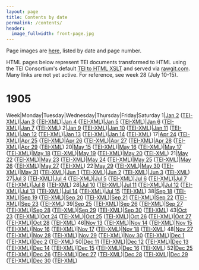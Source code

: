 ```yaml
---
layout: page
title: Contents by date
permalink: /contents/
header:
  image_fullwidth: front-page.jpg
---
```

Page images are [here](https://github.com/dig-eg-gaz/page-images), listed by date and page number.

HTML pages below represent TEI documents transformed to HTML using the TEI Consortium's default [TEI to HTML XSLT](http://www.tei-c.org/release/doc/tei-xsl/) and served via [rawgit.com](http://rawgit.com). Many links are not yet active. For reference, see week 28 (July 10-15).

# 1905

Week|Monday|Tuesday|Wednesday|Thursday|Friday|Saturday
1|[Jan 2]() ([TEI-XML]())|[Jan 3]() ([TEI-XML]())|[Jan 4]() ([TEI-XML]())|[Jan 5]() ([TEI-XML]())|[Jan 6]() ([TEI-XML]())|[Jan 7]() ([TEI-XML]())
2|[Jan 9]() ([TEI-XML]())|[Jan 10]() ([TEI-XML]())|[Jan 11]() ([TEI-XML]())|[Jan 12]() ([TEI-XML]())|[Jan 13]() ([TEI-XML]())|[Jan 14]() ([TEI-XML]())
17|[Apr 24]() ([TEI-XML]())|[Apr 25]() ([TEI-XML]())|[Apr 26]() ([TEI-XML]())|[Apr 27]() ([TEI-XML]())|[Apr 28]() ([TEI-XML]())|[Apr 29]() ([TEI-XML]())
20|[May 15]() ([TEI-XML]())|[May 16]() ([TEI-XML]())|[May 17]() ([TEI-XML]())|[May 18]() ([TEI-XML]())|[May 19]() ([TEI-XML]())|[May 20]() ([TEI-XML]())
21|[May 22]() ([TEI-XML]())|[May 23]() ([TEI-XML]())|[May 24]() ([TEI-XML]())|[May 25]() ([TEI-XML]())|[May 26]() ([TEI-XML]())|[May 27]() ([TEI-XML]())
22|[May 29]() ([TEI-XML]())|[May 30]() ([TEI-XML]())|[May 31]() ([TEI-XML]())|[Jun 1]() ([TEI-XML]())|[Jun 2]() ([TEI-XML]())|[Jun 3]() ([TEI-XML]())
27|[Jul 3]() ([TEI-XML]())|[Jul 4]() ([TEI-XML]())|[Jul 5]() ([TEI-XML]())|[Jul 6]() ([TEI-XML]())|[Jul 7]() ([TEI-XML]())|[Jul 8]() ([TEI-XML]())
28|[Jul 10](https://cdn.rawgit.com/dig-eg-gaz/content/master/1905-07-10.html) ([TEI-XML](https://cdn.rawgit.com/dig-eg-gaz/content/master/1905-07-10.xml))|[Jul 11](https://cdn.rawgit.com/dig-eg-gaz/content/master/1905-07-11.html) ([TEI-XML](https://cdn.rawgit.com/dig-eg-gaz/content/master/1905-07-11.xml))|[Jul 12](https://cdn.rawgit.com/dig-eg-gaz/content/master/1905-07-12.html) ([TEI-XML](https://cdn.rawgit.com/dig-eg-gaz/content/master/1905-07-12.xml))|[Jul 13](https://cdn.rawgit.com/dig-eg-gaz/content/master/1905-07-13.html) ([TEI-XML](https://cdn.rawgit.com/dig-eg-gaz/content/master/1905-07-13.xml))|[Jul 14](https://cdn.rawgit.com/dig-eg-gaz/content/master/1905-07-14.html) ([TEI-XML](https://cdn.rawgit.com/dig-eg-gaz/content/master/1905-07-14.xml))|[Jul 15](https://cdn.rawgit.com/dig-eg-gaz/content/master/1905-07-15.html) ([TEI-XML](https://cdn.rawgit.com/dig-eg-gaz/content/master/1905-07-15.xml))
38|[Sep 18]() ([TEI-XML]())|[Sep 19]() ([TEI-XML]())|[Sep 20]() ([TEI-XML]())|[Sep 21]() ([TEI-XML]())|[Sep 22]() ([TEI-XML]())|[Sep 23]() ([TEI-XML]())
39|[Sep 25]() ([TEI-XML]())|[Sep 26]() ([TEI-XML]())|[Sep 27]() ([TEI-XML]())|[Sep 28]() ([TEI-XML]())|[Sep 29]() ([TEI-XML]())|[Sep 30]() ([TEI-XML]())
43|[Oct 23]() ([TEI-XML]())|[Oct 24]() ([TEI-XML]())|[Oct 25]() ([TEI-XML]())|[Oct 26]() ([TEI-XML]())|[Oct 27]() ([TEI-XML]())|[Oct 28]() ([TEI-XML]())
46|[Nov 13]() ([TEI-XML]())|[Nov 14]() ([TEI-XML]())|[Nov 15]() ([TEI-XML]())|[Nov 16]() ([TEI-XML]())|[Nov 17]() ([TEI-XML]())|[Nov 18]() ([TEI-XML]())
48|[Nov 27]() ([TEI-XML]())|[Nov 28]() ([TEI-XML]())|[Nov 29]() ([TEI-XML]())|[Nov 30]() ([TEI-XML]())|[Dec 1]() ([TEI-XML]())|[Dec 2]() ([TEI-XML]())
50|[Dec 11]() ([TEI-XML]())|[Dec 12]() ([TEI-XML]())|[Dec 13]() ([TEI-XML]())|[Dec 14]() ([TEI-XML]())|[Dec 15]() ([TEI-XML]())|[Dec 16]() ([TEI-XML]())
52|[Dec 25]() ([TEI-XML]())|[Dec 26]() ([TEI-XML]())|[Dec 27]() ([TEI-XML]())|[Dec 28]() ([TEI-XML]())|[Dec 29]() ([TEI-XML]())|[Dec 30]() ([TEI-XML]())
